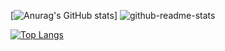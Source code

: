 [![Anurag's GitHub stats](https://github-readme-stats.vercel.app/api?username=shokimac)]
![github-readme-stats](https://git-hub-readme-stats-clone-vdh3.vercel.app/api/?username=Shokimac)

[![Top Langs](https://github-readme-stats.vercel.app/api/top-langs/?username=shokimac&layout=compact)](https://github.com/anuraghazra/github-readme-stats)
